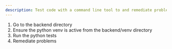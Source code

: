```yaml
---
description: Test code with a command line tool to and remediate problems
---
```


1. Go to the backend directory
2. Ensure the python venv is active from the backend/venv directory
3. Run the python tests
4. Remediate problems